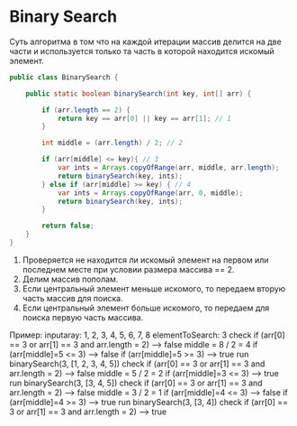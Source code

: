 # Binary Search

Суть алгоритма в том что на каждой итерации массив делится на две части и используется только
та часть в которой находится искомый элемент.

```java
public class BinarySearch {

    public static boolean binarySearch(int key, int[] arr) {

        if (arr.length == 2) {
            return key == arr[0] || key == arr[1]; // 1
        }

        int middle = (arr.length) / 2; // 2

        if (arr[middle] <= key){ // 3
            var ints = Arrays.copyOfRange(arr, middle, arr.length);
            return binarySearch(key, ints);
        } else if (arr[middle] >= key) { // 4
            var ints = Arrays.copyOfRange(arr, 0, middle);
            return binarySearch(key, ints);
        }

        return false;
    }
}
```

1. Проверяется не находится ли искомый элемент на первом или последнем месте при условии размера массива == 2.
2. Делим массив пополам.
3. Если центральный элемент меньше искомого, то передаем вторую часть массив для поиска.
4. Если центральный элемент больше искомого, то передаем для поиска первую часть массива.

Пример:
inputaray: 1, 2, 3, 4, 5, 6, 7, 8
elementToSearch: 3
check if (arr[0] == 3 or arr[1] == 3 and arr.length = 2) --> false
middle = 8 / 2 = 4
if (arr[middle]=5 <= 3) --> false
if (arr[middle]=5 >= 3) --> true
    run binarySearch(3, [1, 2, 3, 4, 5])
        check if (arr[0] == 3 or arr[1] == 3 and arr.length = 2) --> false
        middle = 5 / 2 = 2
        if (arr[middle]=3 <= 3) --> true
            run binarySearch(3, [3, 4, 5])
                check if (arr[0] == 3 or arr[1] == 3 and arr.length = 2) --> false
                middle = 3 / 2 = 1
                if (arr[middle]=4 <= 3) --> false
                if (arr[middle]=4 >= 3) --> true
                    run binarySearch(3, [3, 4])
                        check if (arr[0] == 3 or arr[1] == 3 and arr.length = 2) --> true